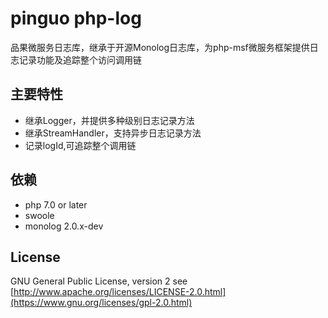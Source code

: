 # pinguo php-log

品果微服务日志库，继承于开源Monolog日志库，为php-msf微服务框架提供日志记录功能及追踪整个访问调用链

## 主要特性

* 继承Logger，并提供多种级别日志记录方法
* 继承StreamHandler，支持异步日志记录方法
* 记录logId,可追踪整个调用链

## 依赖

* php 7.0 or later
* swoole
* monolog 2.0.x-dev

## License

GNU General Public License, version 2 see [http://www.apache.org/licenses/LICENSE-2.0.html](https://www.gnu.org/licenses/gpl-2.0.html)
    